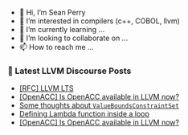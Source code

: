 - 👋 Hi, I’m Sean Perry
- 👀 I’m interested in compilers (c++, COBOL, llvm)
- 🌱 I’m currently learning ...
- 💞️ I’m looking to collaborate on ...
- 📫 How to reach me ...

<!---
s66perry/s66perry is a ✨ special ✨ repository because its `README.md` (this file) appears on your GitHub profile.
You can click the Preview link to take a look at your changes.
--->
### 📕 Latest LLVM Discourse Posts

<!-- DISCOURSE-LLVM:START -->
- [[RFC] LLVM LTS](https://discourse.llvm.org/t/rfc-llvm-lts/84049#post_2)
- [[OpenACC] Is OpenACC available in LLVM now?](https://discourse.llvm.org/t/openacc-is-openacc-available-in-llvm-now/83974#post_8)
- [Some thoughts about `ValueBoundsConstraintSet`](https://discourse.llvm.org/t/some-thoughts-about-valueboundsconstraintset/84055#post_1)
- [Defining Lambda function inside a loop](https://discourse.llvm.org/t/defining-lambda-function-inside-a-loop/84043#post_2)
- [[OpenACC] Is OpenACC available in LLVM now?](https://discourse.llvm.org/t/openacc-is-openacc-available-in-llvm-now/83974#post_7)
<!-- DISCOURSE-LLVM:END -->

